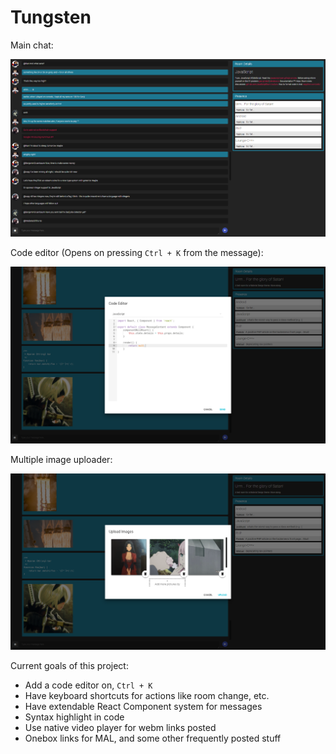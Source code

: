 # Tungsten

Main chat:

![MainChat](https://github.com/SaitamaSama/Tungsten/blob/master/Screenshots/Chat.png?raw=true)

Code editor (Opens on pressing `Ctrl + K` from the message):

![CodeEditor](https://github.com/SaitamaSama/Tungsten/blob/master/Screenshots/CodeEditor.png?raw=true)

Multiple image uploader:

![ImageUploader](https://github.com/SaitamaSama/Tungsten/blob/master/Screenshots/ImageUpload.png?raw=true)

Current goals of this project:
 - Add a code editor on, `Ctrl + K`
 - Have keyboard shortcuts for actions like room change, etc.
 - Have extendable React Component system for messages
 - Syntax highlight in code
 - Use native video player for webm links posted
 - Onebox links for MAL, and some other frequently posted stuff